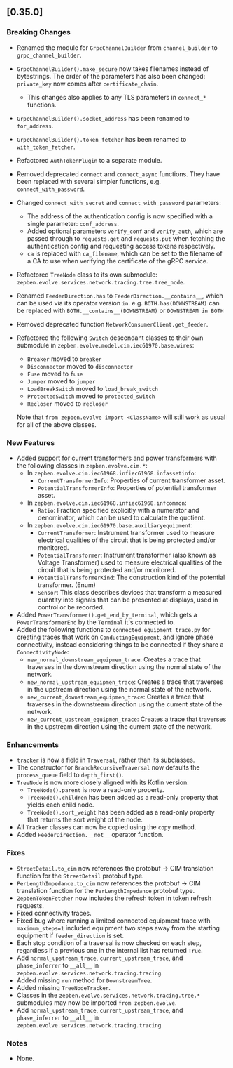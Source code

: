 ## [0.35.0]

### Breaking Changes

* Renamed the module for `GrpcChannelBuilder` from `channel_builder` to `grpc_channel_builder`.
* `GrpcChannelBuilder().make_secure` now takes filenames instead of bytestrings.
  The order of the parameters has also been changed: `private_key` now comes after `certificate_chain`.
    * This changes also applies to any TLS parameters in `connect_*` functions.
* `GrpcChannelBuilder().socket_address` has been renamed to `for_address`.
* `GrpcChannelBuilder().token_fetcher` has been renamed to `with_token_fetcher`.
* Refactored `AuthTokenPlugin` to a separate module.
* Removed deprecated `connect` and `connect_async` functions. They have been replaced with several simpler functions, e.g. `connect_with_password`.
* Changed `connect_with_secret` and `connect_with_password` parameters:
    * The address of the authentication config is now specified with a single parameter: `conf_address`.
    * Added optional parameters `verify_conf` and `verify_auth`, which are passed through to `requests.get` and `requests.put`
      when fetching the authentication config and requesting access tokens respectively.
    * `ca` is replaced with `ca_filename`, which can be set to the filename of a CA to use when verifying the certificate
      of the gRPC service.
* Refactored `TreeNode` class to its own submodule: `zepben.evolve.services.network.tracing.tree.tree_node`.
* Renamed `FeederDirection.has` to `FeederDirection.__contains__`, which can be used via its operator version `in`. e.g. `BOTH.has(DOWNSTREAM)` can be replaced
  with `BOTH.__contains__(DOWNSTREAM)` or `DOWNSTREAM in BOTH`
* Removed deprecated function `NetworkConsumerClient.get_feeder`.
* Refactored the following `Switch` descendant classes to their own submodule in `zepben.evolve.model.cim.iec61970.base.wires`:
  * `Breaker` moved to `breaker`
  * `Disconnector` moved to `disconnector`
  * `Fuse` moved to `fuse`
  * `Jumper` moved to `jumper`
  * `LoadBreakSwitch` moved to `load_break_switch`
  * `ProtectedSwitch` moved to `protected_switch`
  * `Recloser` moved to `recloser`
  
  Note that `from zepben.evolve import <ClassName>` will still work as usual for all of the above classes.

### New Features

* Added support for current transformers and power transformers with the following classes in `zepben.evolve.cim.*`:
    * In `zepben.evolve.cim.iec61968.infiec61968.infassetinfo`:
        * `CurrentTransformerInfo`: Properties of current transformer asset.
        * `PotentialTransformerInfo`: Properties of potential transformer asset.
    * In `zepben.evolve.cim.iec61968.infiec61968.infcommon`:
        * `Ratio`: Fraction specified explicitly with a numerator and denominator, which can be used to calculate the quotient.
    * In `zepben.evolve.cim.iec61970.base.auxiliaryequipment`:
        * `CurrentTransformer`: Instrument transformer used to measure electrical qualities of the circuit that is being protected and/or monitored.
        * `PotentialTransformer`: Instrument transformer (also known as Voltage Transformer) used to measure electrical qualities of the circuit that
          is being protected and/or monitored.
        * `PotentialTransformerKind`: The construction kind of the potential transformer. (Enum)
        * `Sensor`: This class describes devices that transform a measured quantity into signals that can be presented at displays,
          used in control or be recorded.
* Added `PowerTransformer().get_end_by_terminal`, which gets a `PowerTransformerEnd` by the `Terminal` it's connected to.
* Added the following functions to `connected_equipment_trace.py` for creating traces that work on `ConductingEquipment`, and ignore phase connectivity, instead
  considering things to be connected if they share a `ConnectivityNode`:
    * `new_normal_downstream_equipmen_trace`: Creates a trace that traverses in the downstream direction using the normal state of the network.
    * `new_normal_upstream_equipmen_trace`: Creates a trace that traverses in the upstream direction using the normal state of the network.
    * `new_current_downstream_equipmen_trace`: Creates a trace that traverses in the downstream direction using the current state of the network.
    * `new_current_upstream_equipmen_trace`: Creates a trace that traverses in the upstream direction using the current state of the network.

### Enhancements

* `tracker` is now a field in `Traversal`, rather than its subclasses.
* The constructor for `BranchRecursiveTraversal` now defaults the `process_queue` field to `depth_first()`.
* `TreeNode` is now more closely aligned with its Kotlin version:
    * `TreeNode().parent` is now a read-only property.
    * `TreeNode().children` has been added as a read-only property that yields each child node.
    * `TreeNode().sort_weight` has been added as a read-only property that returns the sort weight of the node.
* All `Tracker` classes can now be copied using the `copy` method.
* Added `FeederDirection.__not__` operator function.

### Fixes

* `StreetDetail.to_cim` now references the protobuf -> CIM translation function for the `StreetDetail` protobuf type.
* `PerLengthImpedance.to_cim` now references the protobuf -> CIM translation function for the `PerLengthImpedance` protobuf type.
* `ZepbenTokenFetcher` now includes the refresh token in token refresh requests.
* Fixed connectivity traces.
* Fixed bug where running a limited connected equipment trace with `maximum_steps=1`
  included equipment two steps away from the starting equipment if `feeder_direction` is set.
* Each stop condition of a traversal is now checked on each step, regardless if a previous one in the internal list has returned `True`.
* Add `normal_upstream_trace`, `current_upstream_trace`, and `phase_inferrer` to `__all__` in `zepben.evolve.services.network.tracing.tracing`.
* Added missing `run` method for `DownstreamTree`.
* Added missing `TreeNodeTracker`.
* Classes in the `zepben.evolve.services.network.tracing.tree.*` submodules may now be imported `from zepben.evolve`.
* Add `normal_upstream_trace`, `current_upstream_trace`, and `phase_inferrer` to `__all__` in `zepben.evolve.services.network.tracing.tracing`.

### Notes

* None.
